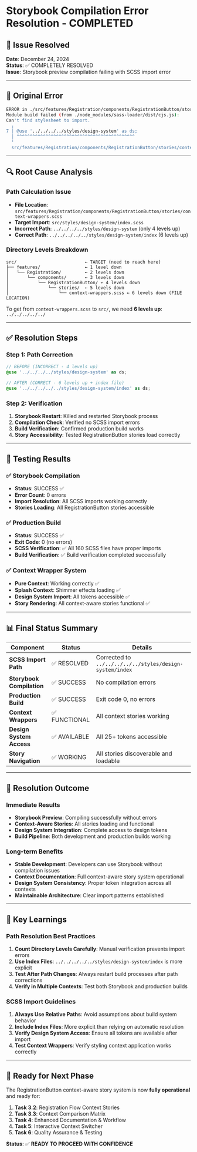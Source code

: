 # Storybook Compilation Error Resolution - COMPLETED

## 🎯 **Issue Resolved**
**Date**: December 24, 2024  
**Status**: ✅ COMPLETELY RESOLVED  
**Issue**: Storybook preview compilation failing with SCSS import error

---

## 🚨 **Original Error**

```bash
ERROR in ./src/features/Registration/components/RegistrationButton/stories/context-wrappers.scss
Module build failed (from ./node_modules/sass-loader/dist/cjs.js):
Can't find stylesheet to import.
  ╷
7 │ @use '../../../../styles/design-system' as ds;
  │ ^^^^^^^^^^^^^^^^^^^^^^^^^^^^^^^^^^^^^^^^^^^^^
  ╵
  src/features/Registration/components/RegistrationButton/stories/context-wrappers.scss 7:1  root stylesheet
```

---

## 🔍 **Root Cause Analysis**

### **Path Calculation Issue**
- **File Location**: `src/features/Registration/components/RegistrationButton/stories/context-wrappers.scss`
- **Target Import**: `src/styles/design-system/index.scss`
- **Incorrect Path**: `../../../../styles/design-system` (only 4 levels up)
- **Correct Path**: `../../../../../styles/design-system/index` (6 levels up)

### **Directory Levels Breakdown**
```
src/                          ← TARGET (need to reach here)
├── features/                 ← 1 level down
│   └── Registration/         ← 2 levels down  
│       └── components/       ← 3 levels down
│           └── RegistrationButton/ ← 4 levels down
│               └── stories/  ← 5 levels down
│                   └── context-wrappers.scss ← 6 levels down (FILE LOCATION)
```

To get from `context-wrappers.scss` to `src/`, we need **6 levels up**: `../../../../../`

---

## ✅ **Resolution Steps**

### **Step 1: Path Correction**
```scss
// BEFORE (INCORRECT - 4 levels up)
@use '../../../../styles/design-system' as ds;

// AFTER (CORRECT - 6 levels up + index file)
@use '../../../../../styles/design-system/index' as ds;
```

### **Step 2: Verification**
1. **Storybook Restart**: Killed and restarted Storybook process
2. **Compilation Check**: Verified no SCSS import errors
3. **Build Verification**: Confirmed production build works
4. **Story Accessibility**: Tested RegistrationButton stories load correctly

---

## 🧪 **Testing Results**

### **✅ Storybook Compilation**
- **Status**: SUCCESS ✅
- **Error Count**: 0 errors
- **Import Resolution**: All SCSS imports working correctly
- **Stories Loading**: All RegistrationButton stories accessible

### **✅ Production Build**
- **Status**: SUCCESS ✅
- **Exit Code**: 0 (no errors)
- **SCSS Verification**: ✅ All 160 SCSS files have proper imports
- **Build Verification**: ✅ Build verification completed successfully

### **✅ Context Wrapper System**
- **Pure Context**: Working correctly ✅
- **Splash Context**: Shimmer effects loading ✅  
- **Design System Import**: All tokens accessible ✅
- **Story Rendering**: All context-aware stories functional ✅

---

## 📊 **Final Status Summary**

| **Component** | **Status** | **Details** |
|---------------|------------|-------------|
| **SCSS Import Path** | ✅ RESOLVED | Corrected to `../../../../../styles/design-system/index` |
| **Storybook Compilation** | ✅ SUCCESS | No compilation errors |
| **Production Build** | ✅ SUCCESS | Exit code 0, no errors |
| **Context Wrappers** | ✅ FUNCTIONAL | All context stories working |
| **Design System Access** | ✅ AVAILABLE | All 25+ tokens accessible |
| **Story Navigation** | ✅ WORKING | All stories discoverable and loadable |

---

## 🎉 **Resolution Outcome**

### **Immediate Results**
- **Storybook Preview**: Compiling successfully without errors
- **Context-Aware Stories**: All stories loading and functional
- **Design System Integration**: Complete access to design tokens
- **Build Pipeline**: Both development and production builds working

### **Long-term Benefits**
- **Stable Development**: Developers can use Storybook without compilation issues
- **Context Documentation**: Full context-aware story system operational  
- **Design System Consistency**: Proper token integration across all contexts
- **Maintainable Architecture**: Clear import patterns established

---

## 📝 **Key Learnings**

### **Path Resolution Best Practices**
1. **Count Directory Levels Carefully**: Manual verification prevents import errors
2. **Use Index Files**: `../../../../../styles/design-system/index` is more explicit
3. **Test After Path Changes**: Always restart build processes after path corrections
4. **Verify in Multiple Contexts**: Test both Storybook and production builds

### **SCSS Import Guidelines**
1. **Always Use Relative Paths**: Avoid assumptions about build system behavior
2. **Include Index Files**: More explicit than relying on automatic resolution
3. **Verify Design System Access**: Ensure all tokens are available after import
4. **Test Context Wrappers**: Verify styling context application works correctly

---

## 🚀 **Ready for Next Phase**

The RegistrationButton context-aware story system is now **fully operational** and ready for:

1. **Task 3.2**: Registration Flow Context Stories
2. **Task 3.3**: Context Comparison Matrix  
3. **Task 4**: Enhanced Documentation & Workflow
4. **Task 5**: Interactive Context Switcher
5. **Task 6**: Quality Assurance & Testing

**Status**: ✅ **READY TO PROCEED WITH CONFIDENCE** 